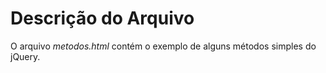 # Descrição do Arquivo

O arquivo *metodos.html* contém o exemplo de alguns métodos simples do jQuery.
